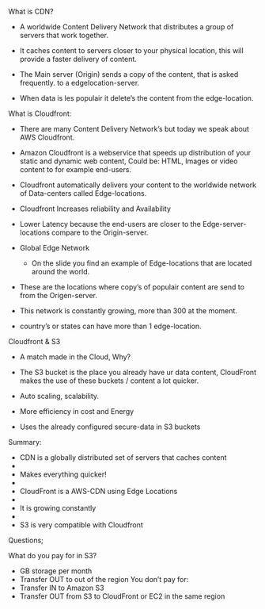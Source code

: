 What is CDN?

- A worldwide Content Delivery Network that distributes a group of servers that work together.

- It caches content to servers closer to your physical location, this will provide a faster delivery of content. 

- The Main server (Origin) sends a copy of the content, that is asked frequently.  to a  edgelocation-server. 

-  When data is les populair it delete’s the content from the edge-location.

What is Cloudfront:

- There are many Content Delivery Network’s but today we speak about AWS Cloudfront.

- Amazon Cloudfront is a webservice that speeds up distribution of your static and dynamic web content, Could be: HTML, Images or video content  to for example end-users. 

- Cloudfront automatically delivers your content to the worldwide network of Data-centers called Edge-locations.  

- Cloudfront Increases reliability and Availability

- Lower Latency because the end-users are closer to the Edge-server-locations compare to the Origin-server. 


- Global Edge Network

	- On the slide you find an example of Edge-locations that are located around the world.  

- These are the locations where copy’s of populair content are send to from the Origen-server. 

- This network is constantly growing, more than 300 at the moment.

-  country’s or states can have more than 1 edge-location. 


Cloudfront & S3

- A match made in the Cloud, Why?

- The S3 bucket is the place you already have ur data content, CloudFront makes the use of these buckets / content a lot quicker. 

- Auto scaling, scalability.

- More efficiency in cost and Energy

- Uses the already configured secure-data in S3 buckets

Summary: 

* CDN is a globally distributed set of servers that caches content
* 
* Makes everything quicker! 
* 	
* CloudFront is a AWS-CDN using Edge Locations
* 
* It is growing constantly
* 
* S3 is very compatible with Cloudfront



Questions;




What do you pay for in S3?
* GB storage per month
* Transfer OUT to out of the region
You don’t pay for:
* Transfer IN to Amazon S3
* Transfer OUT from S3 to CloudFront or EC2 in the same region


